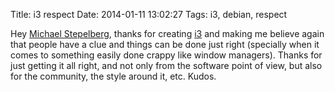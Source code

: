 Title: i3 respect
Date: 2014-01-11 13:02:27
Tags: i3, debian, respect

Hey <a href="http://michael.stapelberg.de/">Michael Stepelberg</a>, thanks for
creating <a href="http://i3wm.org/">i3</a> and making me believe again that
people have a clue and things can be done just right (specially when it comes
to something easily done crappy like window managers). Thanks for just getting
it all right, and not only from the software point of view, but also for the
community, the style around it, etc. Kudos.

